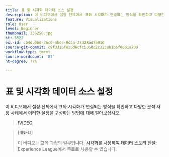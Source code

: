 ```yaml
---
title: 표 및 시각화 데이터 소스 설정
description: 이 비디오에서 설정 전체에서 표와 시각화가 연결되는 방식을 확인하고 다양한 분석 사용 사례에서 이러한 설정을 구성하는 방법에 대해 알아보십시오.
feature: Visualizations
role: User
level: Beginner
thumbnail: 336250.jpg
kt: 8522
exl-id: cb4db0bd-36c0-4bde-8d5a-37d28ad7e016
source-git-commit: c9f3316fe30d6cfc505dd2c3238b1b6f0661a709
workflow-type: tm+mt
source-wordcount: '87'
ht-degree: 77%

---
```


# 표 및 시각화 데이터 소스 설정

이 비디오에서 설정 전체에서 표와 시각화가 연결되는 방식을 확인하고 다양한 분석 사용 사례에서 이러한 설정을 구성하는 방법에 대해 알아보십시오.

>[!VIDEO](https://video.tv.adobe.com/v/336250/?quality=12&learn=on)

>[!INFO]
>
> 이 비디오는 교육 과정의 일부입니다. [시각화를 사용하여 데이터 스토리 전달](https://experienceleague.adobe.com/?recommended=Analytics-U-1-2021.1.visualizations): Experience League에서 무료로 사용할 수 있습니다.
